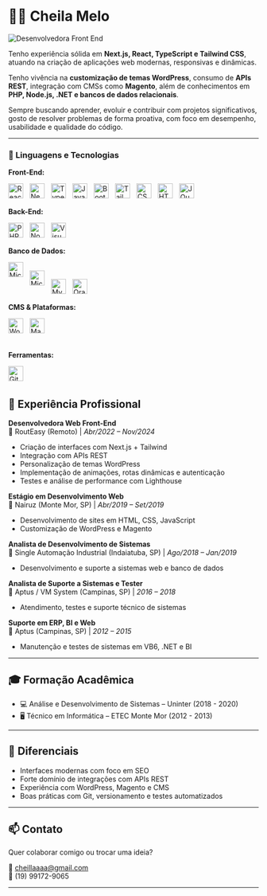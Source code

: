 # 👩‍💻 Cheila Melo

<p align="left">
<img src="https://readme-typing-svg.demolab.com?font=Fira+Code&size=24&pause=1000&color=F75C7E&width=435&lines=Desenvolvedora+Front+End" alt="Desenvolvedora Front End" />
</p>


Tenho experiência sólida em **Next.js, React, TypeScript e Tailwind CSS**, atuando na criação de aplicações web modernas, responsivas e dinâmicas.

Tenho vivência na **customização de temas WordPress**, consumo de **APIs REST**, integração com CMSs como **Magento**, além de conhecimentos em **PHP, Node.js, .NET e bancos de dados relacionais**.

Sempre buscando aprender, evoluir e contribuir com projetos significativos, gosto de resolver problemas de forma proativa, com foco em desempenho, usabilidade e qualidade do código.

---

### 🤖 Linguagens e Tecnologias

**Front-End:**

<img 
    align="left" 
    alt="React"
    title="React" 
    width="30px" 
    style="padding-right: 10px;" 
    src="https://cdn.jsdelivr.net/gh/devicons/devicon@latest/icons/react/react-original.svg" 
/>
<img 
    align="left" 
    alt="Next.js" 
    title="Next.js"
    width="30px" 
    style="padding-right: 10px;" 
    src="https://cdn.jsdelivr.net/gh/devicons/devicon@latest/icons/nextjs/nextjs-original.svg" 
/>
<img 
    align="left" 
    alt="TypeScript"
    title="TypeScript" 
    width="30px" 
    style="padding-right: 10px;" 
    src="https://cdn.jsdelivr.net/gh/devicons/devicon@latest/icons/typescript/typescript-original.svg" 
/>
<img 
    align="left" 
    alt="JavaScript" 
    title="JavaScript"
    width="30px" 
    style="padding-right: 10px;" 
    src="https://cdn.jsdelivr.net/gh/devicons/devicon@latest/icons/javascript/javascript-original.svg" 
/>
<img 
    align="left" 
    alt="Bootstrap"
    title="Bootstrap" 
    width="30px" 
    style="padding-right: 10px;" 
    src="https://cdn.jsdelivr.net/gh/devicons/devicon@latest/icons/bootstrap/bootstrap-original.svg" 
/>
<img 
    align="left" 
    alt="Tailwind" 
    title="Tailwind"
    width="30px" 
    style="padding-right: 10px;" 
    src="https://cdn.jsdelivr.net/gh/devicons/devicon@latest/icons/tailwindcss/tailwindcss-original.svg" 
/>
<img 
    align="left" 
    alt="CSS" 
    title="CSS"
    width="30px" 
    style="padding-right: 10px;" 
    src="https://cdn.jsdelivr.net/gh/devicons/devicon@latest/icons/css3/css3-original.svg" 
/>
<img 
    align="left" 
    alt="HTML"
    title="HTML" 
    width="30px" 
    style="padding-right: 10px;" 
    src="https://cdn.jsdelivr.net/gh/devicons/devicon@latest/icons/html5/html5-original.svg" 
/>
<img 
    align="left" 
    alt="JQuery" 
    title="JQuery"
    width="30px" 
    style="padding-right: 10px;" 
    src="https://cdn.jsdelivr.net/gh/devicons/devicon@latest/icons/jquery/jquery-original.svg" 
/>
<br/>
<br/>

**Back-End:**

<img 
    align="left" 
    alt="PHP" 
    title="PHP"
    width="30px" 
    style="padding-right: 10px;" 
    src="https://cdn.jsdelivr.net/gh/devicons/devicon@latest/icons/php/php-original.svg" 
/>
<img 
    align="left" 
    alt="Nodejs" 
    title="Nodejs"
    width="30px" 
    style="padding-right: 10px;" 
    src="https://cdn.jsdelivr.net/gh/devicons/devicon@latest/icons/nodejs/nodejs-original.svg" 
/>
<img 
    align="left" 
    alt="Visual Basic" 
    title="Visual Basic"
    width="30px" 
    style="padding-right: 10px;" 
    src="https://cdn.jsdelivr.net/gh/devicons/devicon@latest/icons/visualbasic/visualbasic-plain.svg" 
/>
<br/>
<br/>

**Banco de Dados:**

<img 
    align="left" 
    alt="Microsoft  Sql Server" 
    title="Microsoft  Sql Server"
    width="30px" 
    style="padding-right: 10px;" 
    src="https://cdn.jsdelivr.net/gh/devicons/devicon@latest/icons/microsoftsqlserver/microsoftsqlserver-plain.svg" 
/>  
<img 
    align="left" 
    alt="Microsoft  Sql Server" 
    title="Microsoft  Sql Server"
    width="30px" 
    style="padding-right: 10px;" 
    src="https://cdn.jsdelivr.net/gh/devicons/devicon@latest/icons/microsoftsqlserver/microsoftsqlserver-plain.svg" 
/>  
<img 
    align="left" 
    alt="My Sql" 
    title="My Sql"
    width="30px" 
    style="padding-right: 10px;" 
    src="https://cdn.jsdelivr.net/gh/devicons/devicon@latest/icons/mysql/mysql-original.svg" 
/>
<img 
    align="left" 
    alt="Oracle" 
    title="Oracle"
    width="30px" 
    style="padding-right: 10px;" 
    src="https://cdn.jsdelivr.net/gh/devicons/devicon@latest/icons/oracle/oracle-original.svg" 
/>
<br/>
<br/>

**CMS & Plataformas:**

<img 
    align="left" 
    alt="Wordpress" 
    title="Wordpress"
    width="30px" 
    style="padding-right: 10px;" 
    src="https://cdn.jsdelivr.net/gh/devicons/devicon@latest/icons/wordpress/wordpress-plain.svg" 
/>
<img 
    align="left" 
    alt="Magento" 
    title="Magento"
    width="30px" 
    style="padding-right: 10px;" 
    src="https://cdn.jsdelivr.net/gh/devicons/devicon@latest/icons/magento/magento-original.svg" 
/>   
<br/>
<br/>

**Ferramentas:**

<img 
    align="left" 
    alt="Git" 
    title="Git"
    width="30px" 
    style="padding-right: 10px;" 
    src="https://cdn.jsdelivr.net/gh/devicons/devicon@latest/icons/git/git-original.svg" 
/>



<br/>
<br/>
<!-- 
### 📊 Estatísticas

<p>
  <img 
    align="left" 
    alt="GitHub Stats" 
    height="200" 
    style="padding-right: 10px;" 
    src="https://github-readme-stats.vercel.app/api?username=Larissakich&show_icons=true&theme=tokyonight&include_all_commits=true&locale=pt-br" 
  />

<img 
      align="left" 
      alt="GitHub Stats" 
      height="200" 
      src="https://github-readme-stats.vercel.app/api/top-langs/?username=larissakich&theme=tokyonight&layout=compact&custom_title=Tecnologias&langs_count=9" 
  />

</p> -->

## 💼 Experiência Profissional

**Desenvolvedora Web Front-End**  
📍 RoutEasy (Remoto) | *Abr/2022 – Nov/2024*  
- Criação de interfaces com Next.js + Tailwind  
- Integração com APIs REST  
- Personalização de temas WordPress  
- Implementação de animações, rotas dinâmicas e autenticação  
- Testes e análise de performance com Lighthouse

**Estágio em Desenvolvimento Web**  
📍 Nairuz (Monte Mor, SP) | *Abr/2019 – Set/2019*  
- Desenvolvimento de sites em HTML, CSS, JavaScript  
- Customização de WordPress e Magento  

**Analista de Desenvolvimento de Sistemas**  
📍 Single Automação Industrial (Indaiatuba, SP) | *Ago/2018 – Jan/2019*  
- Desenvolvimento e suporte a sistemas web e banco de dados  

**Analista de Suporte a Sistemas e Tester**  
📍 Aptus / VM System (Campinas, SP) | *2016 – 2018*  
- Atendimento, testes e suporte técnico de sistemas  

**Suporte em ERP, BI e Web**  
📍 Aptus (Campinas, SP) | *2012 – 2015*  
- Manutenção e testes de sistemas em VB6, .NET e BI  

---

## 🎓 Formação Acadêmica

- 💻 Análise e Desenvolvimento de Sistemas – Uninter (2018 - 2020)  
- 🖥️ Técnico em Informática – ETEC Monte Mor (2012 - 2013)  

---

## 🌟 Diferenciais

- Interfaces modernas com foco em SEO  
- Forte domínio de integrações com APIs REST  
- Experiência com WordPress, Magento e CMS  
- Boas práticas com Git, versionamento e testes automatizados  

---

## 📫 Contato

Quer colaborar comigo ou trocar uma ideia?

📧 cheillaaaa@gmail.com  
📱 (19) 99172-9065

---
